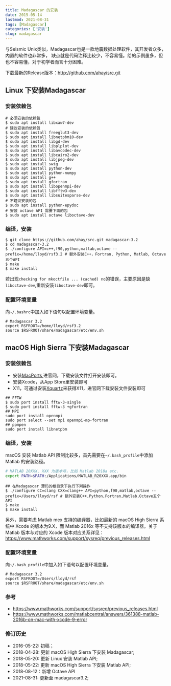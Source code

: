 ```yaml
---
title: Madagascar 的安装
date: 2015-05-14
lastmod: 2021-08-31
tags: [Madagascar]
categories: ['安装']
slug: madagascar
---
```




与Seismic Unix类似，Madagascar也是一款地震数据处理软件，其开发者众多，内置的软件也非常多，
缺点就是代码注释比较少，不容易懂。给的示例虽多，但也不容易懂，对于初学者而言十分困难。

下载最新的Release版本：<http://github.com/ahay/src.git>


## Linux 下安装Madagascar

### 安装依赖包

``` {.console}
# 必须安装的依赖包
$ sudo apt install libxaw7-dev
# 建议安装的依赖包
$ sudo apt install freeglut3-dev
$ sudo apt install libnetpbm10-dev
$ sudo apt install libgd-dev  
$ sudo apt install libplplot-dev
$ sudo apt install libavcodec-dev
$ sudo apt install libcairo2-dev
$ sudo apt install libjpeg-dev
$ sudo apt install swig
$ sudo apt install python-dev
$ sudo apt install python-numpy
$ sudo apt install g++
$ sudo apt install gfortran
$ sudo apt install libopenmpi-dev
$ sudo apt install libfftw3-dev
$ sudo apt install libsuitesparse-dev
# 不建议安装的包
$ sudo apt install python-epydoc
# 安装 octave API 需要下面的包
$ sudo apt install octave liboctave-dev
```

### 编译，安装

``` {.console}
$ git clone https://github.com/ahay/src.git madagascar-3.2
$ cd madagascar-3.2
$ ./configure API=c++,f90,python,matlab,octave --prefix=/home/lloyd/rsf3.2 # 额外安装C++，Fortran, Python, Matlab, Octave 五个API
$ make
$ make install
```

>
若出现`checking for mkoctfile ... (cached) no`的错误，主要原因是缺`liboctave-dev`,重新安装`liboctave-dev`即可。

### 配置环境变量

向`~/.bashrc`中加入如下语句以配置环境变量。

``` {.bash}
# Madagascar 3.2
export RSFROOT=/home/lloyd/rsf3.2
source $RSFROOT/share/madagascar/etc/env.sh
```

## macOS High Sierra 下安装Madagascar
### 安装依赖包
- 安装[MacPorts](https://www.macports.org/),进官网，下载安装文件打开安装即可。
- 安装Xcode，从App Store里安装即可
- X11，可通过安装[Xquartz](https://www.xquartz.org/)来获得X11，进官网下载安装文件安装即可
```
## FFTW
$ sudo port install fftw-3-single
$ sudo port install fftw-3 +gfortran
## MPI
sudo port install openmpi
sudo port select --set mpi openmpi-mp-fortran
## ppmpen
sudo port install libnetpbm
```

### 编译，安装
macOS 安装 Matlab API 限制比较多，首先需要在`~/.bash_profile`中添加 Matlab 的安装路径。

```bash
# MATLAB 20XXX, XXX 为版本号，比如 Matlab 2018a etc.
export PATH=$PATH:/Applications/MATLAB_R20XXX.app/bin
```

``` {.console}
## 在Madagascar 源码的根目录下执行下列操作
$ ./configure CC=clang CXX=clang++ API=python,f90,matlab,octave --prefix=/Users/lloyd/rsf # 额外安装C++,Python,Fortran,Matlab,Octave五个API
$ make
$ make install
```
>
另外，需要考虑 Matlab mex 支持的编译器，比如最新的 macOS High Sierra 系统中 Xcode 的版本为9.X，而 Matlab 2016x 等不支持该版本的编译器。关于 Matlab 版本与对应的 Xcode 版本对应关系详见：
https://www.mathworks.com/support/sysreq/previous_releases.html

### 配置环境变量

向`~/.bash_profile`中加入如下语句以配置环境变量。

``` {.bash}
# Madagascar 3.2
export RSFROOT=/Users/lloyd/rsf
source $RSFROOT/share/madagascar/etc/env.sh
```

### 参考

- https://www.mathworks.com/support/sysreq/previous_releases.html
- https://www.mathworks.com/matlabcentral/answers/361388-matlab-2016b-on-mac-with-xcode-9-error

### 修订历史

- 2016-05-22: 初稿；
- 2018-04-28: 更新 macOS High Sierra 下安装 Madagascar;
- 2018-05-20: 更新 Linux 安装 Matlab API;
- 2018-05-22: 更新 macOS High Sierra 下安装 Matlab API;
- 2018-08-12：新增 Octave API
- 2021-08-31: 更新至 madagascar3.2;

